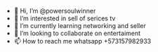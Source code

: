 - 👋 Hi, I’m @powersoulwinner
- 👀 I’m interested in sell of serices tv
- 🌱 I’m currently learning networking and seller
- 💞️ I’m looking to collaborate on entertaiment
- 📫 How to reach me whatsapp +573157982933

<!---
powersoulwinner/powersoulwinner is a ✨ special ✨ repository because its `README.md` (this file) appears on your GitHub profile.
You can click the Preview link to take a look at your changes.
--->
